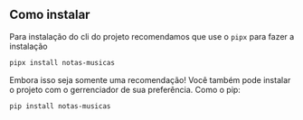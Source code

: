 ## Como instalar

Para instalação do cli do projeto recomendamos que use o `pipx` para fazer a instalação

```bash
pipx install notas-musicas
```

Embora isso seja somente uma recomendação! Você também pode instalar o projeto com o gerrenciador de sua preferência. Como o pip:

```bash
pip install notas-musicas
```